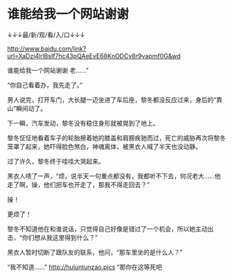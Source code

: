 # 谁能给我一个网站谢谢

↓↓↓最/新/观/看/入/口↓↓↓

http://www.baidu.com/link?url=XaDzi4lrlBsIf7hc43pQAeEvE68KnODCy8r9yapmf0G&wd

谁能给我一个网站谢谢
老……”

“你自己看着办，我先走了。”

男人说完，打开车门，大长腿一迈坐进了车后座，黎冬都没反应过来，身后的“靠山”瞬间动了。

下一瞬，汽车发动，黎冬没有稳住身形就被晃到了地上。

黎冬怔怔地看着车子的轮胎擦着她的膝盖和肩膀疾驰而过，死亡的威胁再次将黎冬笼罩了起来，她吓得脸色煞白，神魂离体，被黑衣人喊了半天也没动静。

过了许久，黎冬终于哇哇大哭起来。

黑衣人啧了一声，“烦，说半天一句重点都没有，我都听不下去，何况老大……他走了啊，操，他们把车也开走了，那我不得走回去？”

操！

更烦了！

黎冬不知道他在和谁说话，只觉得自己好像是错过了一个机会，所以她主动出击，“你们想从我这里得到什么？”

黑衣人暂时切断了跟队友的联系，他问，“那车里坐的是什么人？”

“我不知道……”
http://huluntunzao.pics
“那你在这等死吧
